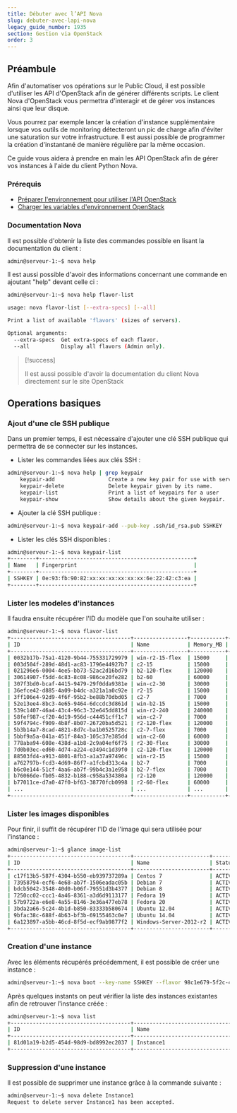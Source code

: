 ```yaml
---
title: Débuter avec l’API Nova
slug: debuter-avec-lapi-nova
legacy_guide_number: 1935
section: Gestion via OpenStack
order: 3
---
```



## Préambule
Afin d'automatiser vos opérations sur le Public Cloud, il est possible d'utiliser les API d'OpenStack afin de générer différents scripts. Le client Nova d'OpenStack vous permettra d'interagir et de gérer vos instances ainsi que leur disque.

Vous pourrez par exemple lancer la création d'instance supplémentaire lorsque vos outils de monitoring détecteront un pic de charge afin d'éviter une saturation sur votre infrastructure. Il est aussi possible de programmer la création d'instantané de manière régulière par la même occasion.

Ce guide vous aidera à prendre en main les API OpenStack afin de gérer vos instances à l'aide du client Python Nova.


### Prérequis
- [Préparer l'environnement pour utiliser l'API OpenStack](../preparer-lenvironnement-pour-utiliser-lapi-openstack/)
- [Charger les variables d'environnement OpenStack](../charger-les-variables-denvironnement-openstack/)


### Documentation Nova
Il est possible d'obtenir la liste des commandes possible en lisant la documentation du client :


```bash
admin@serveur-1:~$ nova help
```

Il est aussi possible d'avoir des informations concernant une commande en ajoutant "help" devant celle ci :


```bash
admin@serveur-1:~$ nova help flavor-list

usage: nova flavor-list [--extra-specs] [--all]

Print a list of available 'flavors' (sizes of servers).

Optional arguments:
  --extra-specs  Get extra-specs of each flavor.
  --all          Display all flavors (Admin only).
```



> [!success]
>
> Il est aussi possible d'avoir la documentation du client Nova directement sur le
> site OpenStack
> 


## Operations basiques

### Ajout d'une cle SSH publique
Dans un premier temps, il est nécessaire d'ajouter une clé SSH publique qui permettra de se connecter sur les instances.

- Lister les commandes liées aux clés SSH :

```bash
admin@serveur-1:~$ nova help | grep keypair
    keypair-add                 Create a new key pair for use with servers.
    keypair-delete              Delete keypair given by its name.
    keypair-list                Print a list of keypairs for a user
    keypair-show                Show details about the given keypair.
```

- Ajouter la clé SSH publique :

```bash
admin@serveur-1:~$ nova keypair-add --pub-key .ssh/id_rsa.pub SSHKEY
```

- Lister les clés SSH disponibles :

```bash
admin@serveur-1:~$ nova keypair-list
+--------+-------------------------------------------------+
| Name   | Fingerprint                                     |
+--------+-------------------------------------------------+
| SSHKEY | 0e:93:fb:90:82:xx:xx:xx:xx:xx:xx:6e:22:42:c3:ea |
+--------+-------------------------------------------------+
```



### Lister les modeles d'instances
Il faudra ensuite récupérer l'ID du modèle que l'on souhaite utiliser :


```bash
admin@serveur-1:~$ nova flavor-list
+--------------------------------------+-----------------+-----------+------+-----------+------+-------+-------------+-----------+
| ID                                   | Name            | Memory_MB | Disk | Ephemeral | Swap | VCPUs | RXTX_Factor | Is_Public |
+--------------------------------------+-----------------+-----------+------+-----------+------+-------+-------------+-----------+
| 0032b17b-75a1-4120-9b44-755331729979 | win-r2-15-flex  | 15000     | 50   | 0         |      | 2     | 1.0         | True      |
| 003d504f-289d-48d1-ac83-1796e44927b7 | c2-15           | 15000     | 100  | 0         |      | 4     | 1.0         | True      |
| 021296e6-0004-4ee5-bb73-52ac2d16bd79 | b2-120-flex     | 120000    | 50   | 0         |      | 32    | 1.0         | True      |
| 30614907-f5dd-4c83-8c08-986ce20fe282 | b2-60           | 60000     | 400  | 0         |      | 16    | 1.0         | True      |
| 307f3bd0-bcaf-4415-9479-29f0dda9381e | win-c2-30       | 30000     | 200  | 0         |      | 8     | 1.0         | True      |
| 36efce42-d885-4a09-b4dc-a321a1a0c92e | r2-15           | 15000     | 50   | 0         |      | 2     | 1.0         | True      |
| 3ff106e4-92d9-4f6f-95b2-be88b70dbd05 | c2-7            | 7000      | 50   | 0         |      | 2     | 1.0         | True      |
| 52e13ee4-8bc3-4e65-9464-6dccdc3d861d | win-b2-15       | 15000     | 100  | 0         |      | 4     | 1.0         | True      |
| 539c1407-46a4-43c4-96c3-32e645dd815d | win-r2-240      | 240000    | 400  | 0         |      | 16    | 1.0         | True      |
| 58fef987-cf20-4d19-956d-c44451cff1c7 | win-c2-7        | 7000      | 50   | 0         |      | 2     | 1.0         | True      |
| 59f4794c-f909-4b8f-8b07-26720ba5d521 | r2-120-flex     | 120000    | 50   | 0         |      | 8     | 1.0         | True      |
| 5b3b14a7-8cad-4821-8d7c-ba1b0525728c | c2-7-flex       | 7000      | 50   | 0         |      | 2     | 1.0         | True      |
| 5bbf9a5a-041a-451f-84a3-105c37e385dd | win-c2-60       | 60000     | 400  | 0         |      | 16    | 1.0         | True      |
| 778aba94-608e-438d-a1b8-2c9a04ef6f75 | r2-30-flex      | 30000     | 50   | 0         |      | 2     | 1.0         | True      |
| 7d0b03ec-ed60-4d74-a224-e3494c1d39f0 | c2-120-flex     | 120000    | 50   | 0         |      | 32    | 1.0         | True      |
| 88503fd4-a913-4801-8fb3-a1a37a97496c | win-r2-15       | 15000     | 50   | 0         |      | 2     | 1.0         | True      |
| a762797b-fcd3-4d69-86f7-a1fcbd313c4a | b2-7            | 7000      | 50   | 0         |      | 2     | 1.0         | True      |
| b6c0e144-51cf-4aa6-ab7f-99b4c3a1e958 | b2-7-flex       | 7000      | 50   | 0         |      | 2     | 1.0         | True      |
| b76066de-fb05-4832-b188-c958a534380a | r2-120          | 120000    | 200  | 0         |      | 8     | 1.0         | True      |
| b77011ce-d7a0-47f0-bf63-38770fcb0998 | r2-60-flex      | 60000     | 50   | 0         |      | 4     | 1.0         | True      |
| ...                                  | ...             | ...       | ..   | ...       |      | ...   | ...         | ...       |
+--------------------------------------+-----------------+-----------+------+-----------+------+-------+-------------+-----------+
```


### Lister les images disponibles
Pour finir, il suffit de récupérer l'ID de l'image qui sera utilisée pour l'instance :


```bash
admin@serveur-1:~$ glance image-list
+--------------------------------------+------------------------+--------+--------+
| ID                                   | Name                   | Status | Server |
+--------------------------------------+------------------------+--------+--------+
| c17f13b5-587f-4304-b550-eb939737289a | Centos 7               | ACTIVE |        |
| 73958794-ecf6-4e68-ab7f-1506eadac05b | Debian 7               | ACTIVE |        |
| bdcb5042-3548-40d0-b06f-79551d3b4377 | Debian 8               | ACTIVE |        |
| 7250cc02-ccc1-4a46-8361-a3d6d9113177 | Fedora 19              | ACTIVE |        |
| 57b9722a-e6e8-4a55-8146-3e36a477eb78 | Fedora 20              | ACTIVE |        |
| 3bda2a66-5c24-4b1d-b850-83333b580674 | Ubuntu 12.04           | ACTIVE |        |
| 9bfac38c-688f-4b63-bf3b-69155463c0e7 | Ubuntu 14.04           | ACTIVE |        |
| 6a123897-a5bb-46cd-8f5d-ecf9ab9877f2 | Windows-Server-2012-r2 | ACTIVE |        |
+--------------------------------------+------------------------+--------+--------+
```


### Creation d'une instance
Avec les éléments récupérés précédemment, il est possible de créer une instance :


```bash
admin@serveur-1:~$ nova boot --key-name SSHKEY --flavor 98c1e679-5f2c-4069-b4da-4a4f7179b758 --image bdcb5042-3548-40d0-b06f-79551d3b4377 Instance1
```

Après quelques instants on peut vérifier la liste des instances existantes afin de retrouver l'instance créée :


```bash
admin@serveur-1:~$ nova list
+--------------------------------------+----------------------------------------+--------+------------+-------------+-------------------------+
| ID                                   | Name                                   | Status | Task State | Power State | Networks                |
+--------------------------------------+----------------------------------------+--------+------------+-------------+-------------------------+
| 81d01a19-b2d5-454d-98d9-bd8992ec2037 | Instance1                              | ACTIVE | -          | Running     | Ext-Net=149.xxx.xxx.192 |
+--------------------------------------+----------------------------------------+--------+------------+-------------+-------------------------+
```


### Suppression d'une instance
Il est possible de supprimer une instance grâce à la commande suivante :


```bash
admin@serveur-1:~$ nova delete Instance1
Request to delete server Instance1 has been accepted.
```
